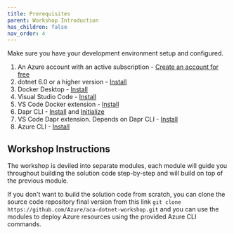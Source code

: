 ```yaml
---
title: Prerequisites  
parent: Workshop Introduction
has_children: false
nav_order: 4
---
```


Make sure you have your development environment setup and configured.

 1. An Azure account with an active subscription - [Create an account for free](https://azure.microsoft.com/free/?ref=microsoft.com&utm_source=microsoft.com&utm_medium=docs&utm_campaign=visualstudio)
 2. dotnet 6.0 or a higher version - [Install](https://dotnet.microsoft.com/download/dotnet/6.0)
 3. Docker Desktop - [Install](https://docs.docker.com/desktop/install/windows-install/) 
 4. Visual Studio Code - [Install](https://code.visualstudio.com/)
 5. VS Code Docker extension - [Install](https://marketplace.visualstudio.com/items?itemName=ms-azuretools.vscode-docker)
 6. Dapr CLI - [Install](https://docs.dapr.io/getting-started/install-dapr-cli/) and [Initialize](https://docs.dapr.io/getting-started/install-dapr-selfhost/)
 7. VS Code Dapr extension. Depends on Dapr CLI - [Install](https://marketplace.visualstudio.com/items?itemName=ms-azuretools.vscode-dapr)
 8. Azure CLI - [Install](https://docs.microsoft.com/cli/azure/install-azure-cli)

## Workshop Instructions
 
The workshop is deviled into separate modules, each module will guide you throughout building the solution code step-by-step and will build on top of the previous module.

If you don't want to build the solution code from scratch, you can clone the source code repository final version from this link `git clone https://github.com/Azure/aca-dotnet-workshop.git` and you can use the modules to deploy Azure resources using the provided Azure CLI commands.